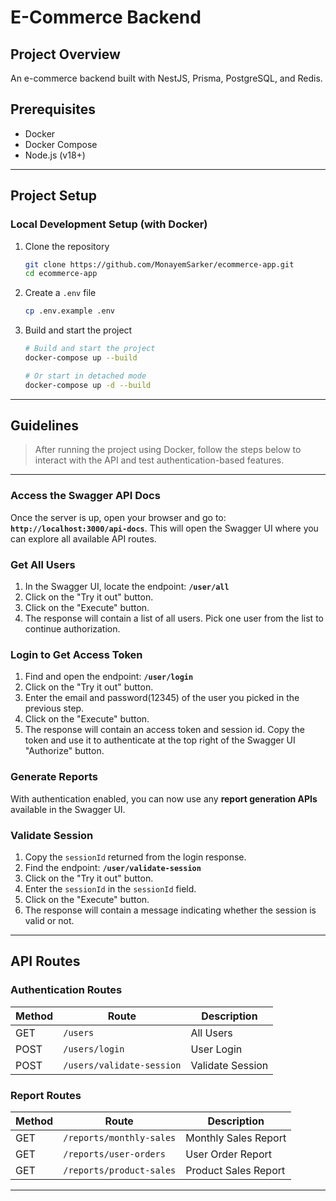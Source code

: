 # E-Commerce Backend

## Project Overview
An e-commerce backend built with NestJS, Prisma, PostgreSQL, and Redis.

## Prerequisites
- Docker
- Docker Compose
- Node.js (v18+)

---

## Project Setup

### Local Development Setup (with Docker)

1. Clone the repository
    ```bash
    git clone https://github.com/MonayemSarker/ecommerce-app.git
    cd ecommerce-app
    ```

2. Create a `.env` file
    ```bash
    cp .env.example .env
    ```

3. Build and start the project
    ```bash
    # Build and start the project
    docker-compose up --build

    # Or start in detached mode
    docker-compose up -d --build
    ```

---

## Guidelines
> After running the project using Docker, follow the steps below to interact with the API and test authentication-based features.
---

### Access the Swagger API Docs

Once the server is up, open your browser and go to: **`http://localhost:3000/api-docs`**. This will open the Swagger UI where you can explore all available API routes.


### Get All Users

1. In the Swagger UI, locate the endpoint: **`/user/all`**
2. Click on the "Try it out" button.
3. Click on the "Execute" button.
4. The response will contain a list of all users. Pick one user from the list to continue authorization.


### Login to Get Access Token

1. Find and open the endpoint: **`/user/login`**
2. Click on the "Try it out" button.
3. Enter the email and password(12345) of the user you picked in the previous step.
4. Click on the "Execute" button.
5. The response will contain an access token and session id. Copy the token and use it to authenticate at the top right of the Swagger UI "Authorize" button.

### Generate Reports

With authentication enabled, you can now use any **report generation APIs** available in the Swagger UI.

### Validate Session

1. Copy the `sessionId` returned from the login response.
2. Find the endpoint: **`/user/validate-session`**
3. Click on the "Try it out" button.
4. Enter the `sessionId` in the `sessionId` field.
5. Click on the "Execute" button.
6. The response will contain a message indicating whether the session is valid or not.

---

## API Routes

### Authentication Routes

| Method | Route           | Description  |
|--------|------------------|--------------|
| GET    | `/users`  | All Users    |
| POST   | `/users/login`| User Login   |
| POST   | `/users/validate-session` | Validate Session |

### Report Routes

| Method | Route                        | Description            |
|--------|------------------------------|------------------------|
| GET    | `/reports/monthly-sales`| Monthly Sales Report   |
| GET    | `/reports/user-orders`  | User Order Report      |
| GET    | `/reports/product-sales`| Product Sales Report   |

---
